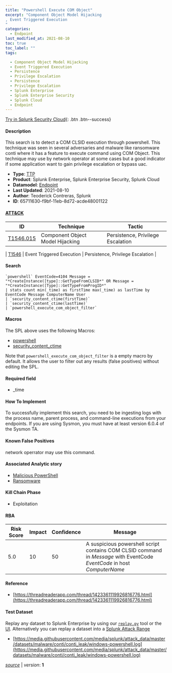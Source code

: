 ```yaml
---
title: "Powershell Execute COM Object"
excerpt: "Component Object Model Hijacking
, Event Triggered Execution
"
categories:
  - Endpoint
last_modified_at: 2021-08-10
toc: true
toc_label: ""
tags:

  - Component Object Model Hijacking
  - Event Triggered Execution
  - Persistence
  - Privilege Escalation
  - Persistence
  - Privilege Escalation
  - Splunk Enterprise
  - Splunk Enterprise Security
  - Splunk Cloud
  - Endpoint
---
```




[Try in Splunk Security Cloud](https://www.splunk.com/en_us/cyber-security.html){: .btn .btn--success}

#### Description

This search is to detect a COM CLSID execution through powershell. This technique was seen in several adversaries and malware like ransomware conti where it has a feature to execute command using COM Object. This technique may use by network operator at some cases but a good indicator if some application want to gain privilege escalation or bypass uac.

- **Type**: [TTP](https://github.com/splunk/security_content/wiki/object-Analytic-Types)
- **Product**: Splunk Enterprise, Splunk Enterprise Security, Splunk Cloud
- **Datamodel**: [Endpoint](https://docs.splunk.com/Documentation/CIM/latest/User/Endpoint)
- **Last Updated**: 2021-08-10
- **Author**: Teoderick Contreras, Splunk
- **ID**: 65711630-f9bf-11eb-8d72-acde48001122


#### [ATT&CK](https://attack.mitre.org/)

| ID             | Technique        |  Tactic             |
| -------------- | ---------------- |-------------------- |
| [T1546.015](https://attack.mitre.org/techniques/T1546/015/) | Component Object Model Hijacking | Persistence, Privilege Escalation |

| [T1546](https://attack.mitre.org/techniques/T1546/) | Event Triggered Execution | Persistence, Privilege Escalation |

#### Search

```
`powershell` EventCode=4104 Message = "*CreateInstance([type]::GetTypeFromCLSID*" OR Message = "*CreateInstance([Type]::GetTypeFromProgID*"
| stats count min(_time) as firstTime max(_time) as lastTime by EventCode Message ComputerName User 
| `security_content_ctime(firstTime)` 
| `security_content_ctime(lastTime)` 
| `powershell_execute_com_object_filter`
```

#### Macros
The SPL above uses the following Macros:
* [powershell](https://github.com/splunk/security_content/blob/develop/macros/powershell.yml)
* [security_content_ctime](https://github.com/splunk/security_content/blob/develop/macros/security_content_ctime.yml)

Note that `powershell_execute_com_object_filter` is a empty macro by default. It allows the user to filter out any results (false positives) without editing the SPL.

#### Required field
* _time


#### How To Implement
To successfully implement this search, you need to be ingesting logs with the process name, parent process, and command-line executions from your endpoints. If you are using Sysmon, you must have at least version 6.0.4 of the Sysmon TA.

#### Known False Positives
network operrator may use this command.

#### Associated Analytic story
* [Malicious PowerShell](/stories/malicious_powershell)
* [Ransomware](/stories/ransomware)


#### Kill Chain Phase
* Exploitation



#### RBA

| Risk Score  | Impact      | Confidence   | Message      |
| ----------- | ----------- |--------------|--------------|
| 5.0 | 10 | 50 | A suspicious powershell script contains COM CLSID command in $Message$ with EventCode $EventCode$ in host $ComputerName$ |




#### Reference

* [https://threadreaderapp.com/thread/1423361119926816776.html](https://threadreaderapp.com/thread/1423361119926816776.html)



#### Test Dataset
Replay any dataset to Splunk Enterprise by using our [`replay.py`](https://github.com/splunk/attack_data#using-replaypy) tool or the [UI](https://github.com/splunk/attack_data#using-ui).
Alternatively you can replay a dataset into a [Splunk Attack Range](https://github.com/splunk/attack_range#replay-dumps-into-attack-range-splunk-server)


* [https://media.githubusercontent.com/media/splunk/attack_data/master/datasets/malware/conti/conti_leak/windows-powershell.log](https://media.githubusercontent.com/media/splunk/attack_data/master/datasets/malware/conti/conti_leak/windows-powershell.log)



[*source*](https://github.com/splunk/security_content/tree/develop/detections/endpoint/powershell_execute_com_object.yml) \| *version*: **1**